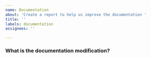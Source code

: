```yaml
---
name: Documentation
about: 'Create a report to help us improve the documentation '
title: ''
labels: documentation
assignees: ''

---
```


<!-- ⚠️ If you do not respect this template, your issue will be closed -->
<!-- ⚠️ Make sure to browse the opened and closed issues to confirm this idea does not exist. -->

### What is the documentation modification?

